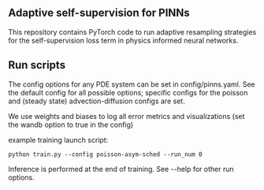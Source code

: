 ## Adaptive self-supervision for PINNs
This repository contains PyTorch code to run adaptive resampling strategies for the self-supervision loss term in physics informed neural networks.

## Run scripts
The config options for any PDE system can be set in config/pinns.yaml. See the default config for all possible options; specific configs for the
poisson and (steady state) advection-diffusion configs are set.

We use weights and biases to log all error metrics and visualizations (set the wandb option to true in the config)

example training launch script:
```
python train.py --config poisson-asym-sched --run_num 0
```

Inference is performed at the end of training. See --help for other run options.


